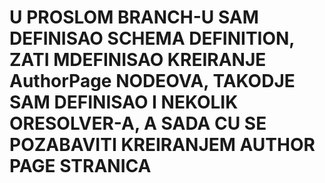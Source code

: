 # U PROSLOM BRANCH-U SAM DEFINISAO SCHEMA DEFINITION, ZATI MDEFINISAO KREIRANJE AuthorPage NODEOVA, TAKODJE SAM DEFINISAO I NEKOLIK ORESOLVER-A, A SADA CU SE POZABAVITI KREIRANJEM AUTHOR PAGE STRANICA




